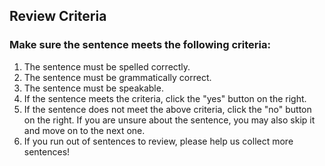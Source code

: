 ## Review Criteria

### Make sure the sentence meets the following criteria:

1. The sentence must be spelled correctly.
1. The sentence must be grammatically correct.
1. The sentence must be speakable.
1. If the sentence meets the criteria, click the "yes" button on the right.
1. If the sentence does not meet the above criteria, click the "no" button on the right. If you are unsure about the sentence, you may also skip it and move on to the next one.
1. If you run out of sentences to review, please help us collect more sentences!